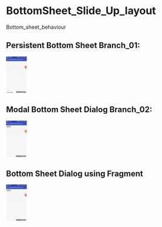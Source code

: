 # BottomSheet_Slide_Up_layout
Bottom_sheet_behaviour

## Persistent Bottom Sheet Branch_01:

<img src="6dea1fe1-2591-4bd3-b96b-5da8f4e421f4.gif " height="100"/>

## Modal Bottom Sheet Dialog Branch_02:

<img src="1fb71f17-784a-4b0f-82b2-2d7b0c395e0c.gif" height="100"/>

## Bottom Sheet Dialog using Fragment

<img src="1fb71f17-784a-4b0f-82b2-2d7b0c395e0c.gif" height="100"/>

